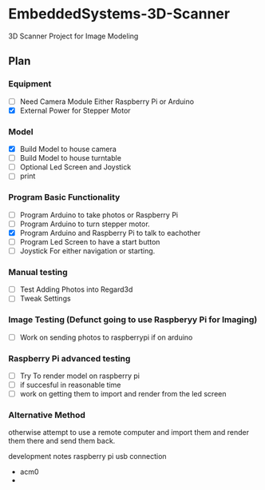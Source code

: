 # EmbeddedSystems-3D-Scanner
3D Scanner Project for Image Modeling

## Plan

### Equipment
- [ ] Need Camera Module Either Raspberry Pi or Arduino
- [x] External Power for Stepper Motor

### Model
- [x] Build Model to house camera
- [ ] Build Model to house turntable
- [ ] Optional Led Screen and Joystick 
- [ ] print

### Program Basic Functionality
- [ ] Program Arduino to take photos or Raspberry Pi
- [ ] Program Arduino to turn stepper motor.
- [x] Program Arduino and Raspberry Pi to talk to eachother
- [ ] Program Led Screen to have a start button
- [ ] Joystick For either navigation or starting.

### Manual testing
- [ ] Test Adding Photos into Regard3d
- [ ] Tweak Settings

### Image Testing (Defunct going to use Raspberyy Pi for Imaging)
- [ ] Work on sending photos to raspberrypi if on arduino

### Raspberry Pi advanced testing
- [ ] Try To render model on raspberry pi 
- [ ] if succesful in reasonable time
- [ ] work on getting them to import and render from the led screen

### Alternative Method
otherwise attempt to use a remote computer and import them and render them there
and send them back.



development notes
raspberry pi usb connection
- acm0
-
